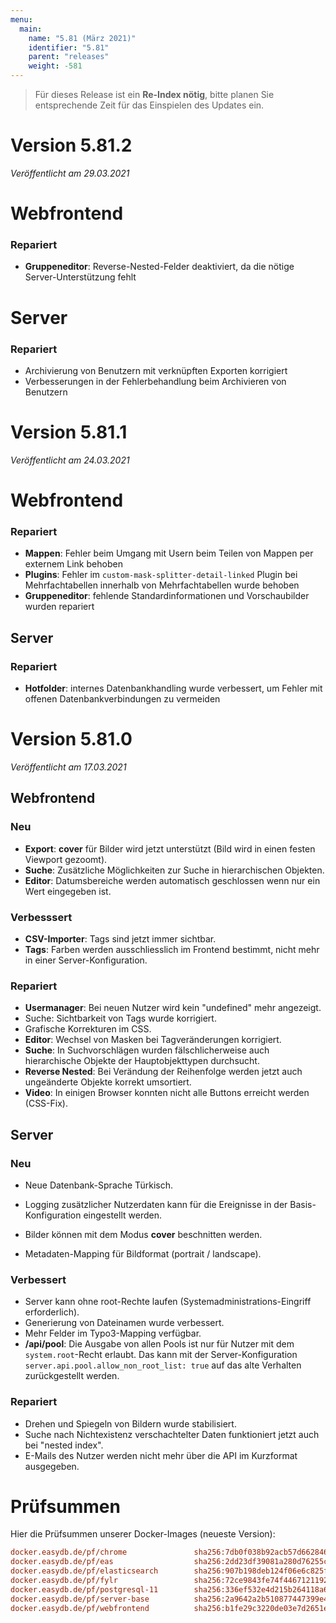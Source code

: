 ```yaml
---
menu:
  main:
    name: "5.81 (März 2021)"
    identifier: "5.81"
    parent: "releases"
    weight: -581
---
```


> Für dieses Release ist ein **Re-Index nötig**, bitte planen Sie entsprechende Zeit für das Einspielen des Updates ein. 

# Version 5.81.2

*Veröffentlicht am 29.03.2021*

# Webfrontend

### Repariert

- **Gruppeneditor**: Reverse-Nested-Felder deaktiviert, da die nötige Server-Unterstützung fehlt

# Server

### Repariert

- Archivierung von Benutzern mit verknüpften Exporten korrigiert
- Verbesserungen in der Fehlerbehandlung beim Archivieren von Benutzern

# Version 5.81.1

*Veröffentlicht am 24.03.2021*

# Webfrontend

### Repariert

- **Mappen**: Fehler beim Umgang mit Usern beim Teilen von Mappen per externem Link behoben
- **Plugins**: Fehler im `custom-mask-splitter-detail-linked` Plugin bei Mehrfachtabellen innerhalb von Mehrfachtabellen wurde behoben
- **Gruppeneditor**: fehlende Standardinformationen und Vorschaubilder wurden repariert

## Server

### Repariert

- **Hotfolder**: internes Datenbankhandling wurde verbessert, um Fehler mit offenen Datenbankverbindungen zu vermeiden

# Version 5.81.0

*Veröffentlicht am 17.03.2021*

## Webfrontend

### Neu

* **Export**: **cover** für Bilder wird jetzt unterstützt (Bild wird in einen festen Viewport gezoomt).
* **Suche**: Zusätzliche Möglichkeiten zur Suche in hierarchischen Objekten.
* **Editor**: Datumsbereiche werden automatisch geschlossen wenn nur ein Wert eingegeben ist.

### Verbesssert

* **CSV-Importer**: Tags sind jetzt immer sichtbar.
* **Tags**: Farben werden ausschliesslich im Frontend bestimmt, nicht mehr in einer Server-Konfiguration.

### Repariert

* **Usermanager**: Bei neuen Nutzer wird kein "undefined" mehr angezeigt.
* Suche: Sichtbarkeit von Tags wurde korrigiert.
* Grafische Korrekturen im CSS.
* **Editor**: Wechsel von Masken bei Tagveränderungen korrigiert.
* **Suche**: In Suchvorschlägen wurden fälschlicherweise auch hierarchische Objekte der Hauptobjekttypen durchsucht.
* **Reverse Nested**: Bei Verändung der Reihenfolge werden jetzt auch ungeänderte Objekte korrekt umsortiert.
* **Video**: In einigen Browser konnten nicht alle Buttons erreicht werden (CSS-Fix).

## Server

### Neu

* Neue Datenbank-Sprache Türkisch.

* Logging zusätzlicher Nutzerdaten kann für die Ereignisse in der Basis-Konfiguration eingestellt werden.

* Bilder können mit dem Modus **cover** beschnitten werden.

* Metadaten-Mapping für Bildformat (portrait / landscape).

### Verbessert

* Server kann ohne root-Rechte laufen (Systemadministrations-Eingriff erforderlich).
* Generierung von Dateinamen wurde verbessert.
* Mehr Felder im Typo3-Mapping verfügbar.
* **/api/pool**: Die Ausgabe von allen Pools ist nur für Nutzer mit dem `system.root`-Recht erlaubt. Das kann mit der Server-Konfiguration `server.api.pool.allow_non_root_list: true` auf das alte Verhalten zurückgestellt werden.

### Repariert

* Drehen und Spiegeln von Bildern wurde stabilisiert.
* Suche nach Nichtexistenz verschachtelter Daten funktioniert jetzt auch bei "nested index".
* E-Mails des Nutzer werden nicht mehr über die API im Kurzformat ausgegeben.

# Prüfsummen

Hier die Prüfsummen unserer Docker-Images (neueste Version):

```ini
docker.easydb.de/pf/chrome               sha256:7db0f038b92acb57d6628463035cbdec90d0fc7d89b207d5c8847db047d026d4
docker.easydb.de/pf/eas                  sha256:2dd23df39081a280d76255cae50f151a698e79b7bc1fce8a0898601e67851f19
docker.easydb.de/pf/elasticsearch        sha256:907b198deb124f06e6c825f94ee83e118494fdf5cfbe3ceb3b72f0e86d76c359
docker.easydb.de/pf/fylr                 sha256:72ce9843fe74f446712119231ec0f720cb8beebec9178c7aa453cda783f1a73b
docker.easydb.de/pf/postgresql-11        sha256:336ef532e4d215b264118a6d3a055035c8793e8f1f7daffe237688a6db723df8
docker.easydb.de/pf/server-base          sha256:2a9642a2b510877447399e4c384ecaa6ba3a61774f40a4d3bb35b741142d5b96
docker.easydb.de/pf/webfrontend          sha256:b1fe29c3220de03e7d2651e52a61ec27fe7c0f3356f64c8d7e8b5f3bfa35efe7
```
